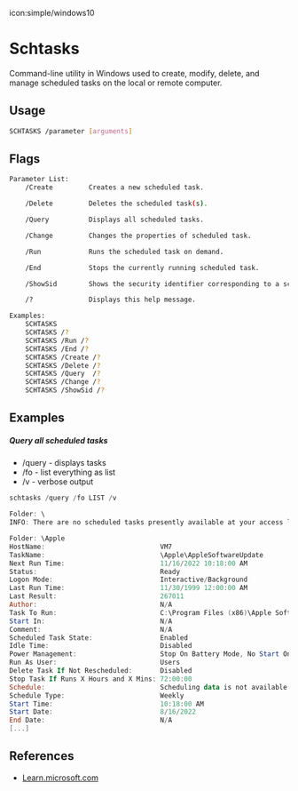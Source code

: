icon:simple/windows10

# Schtasks

Command-line utility in Windows used to create, modify, delete, and manage scheduled tasks on the local or remote computer.

## Usage

```bash
SCHTASKS /parameter [arguments]
```

## Flags

```bash
Parameter List:
    /Create         Creates a new scheduled task.

    /Delete         Deletes the scheduled task(s).

    /Query          Displays all scheduled tasks.

    /Change         Changes the properties of scheduled task.

    /Run            Runs the scheduled task on demand.

    /End            Stops the currently running scheduled task.

    /ShowSid        Shows the security identifier corresponding to a scheduled task name.

    /?              Displays this help message.

Examples:
    SCHTASKS
    SCHTASKS /?
    SCHTASKS /Run /?
    SCHTASKS /End /?
    SCHTASKS /Create /?
    SCHTASKS /Delete /?
    SCHTASKS /Query  /?
    SCHTASKS /Change /?
    SCHTASKS /ShowSid /?
```

## Examples

##### Query all scheduled tasks

- /query - displays tasks
- /fo - list everything as list
- /v - verbose output

```powershell
schtasks /query /fo LIST /v

Folder: \
INFO: There are no scheduled tasks presently available at your access level.

Folder: \Apple
HostName:                             VM7
TaskName:                             \Apple\AppleSoftwareUpdate
Next Run Time:                        11/16/2022 10:18:00 AM
Status:                               Ready
Logon Mode:                           Interactive/Background
Last Run Time:                        11/30/1999 12:00:00 AM
Last Result:                          267011
Author:                               N/A
Task To Run:                          C:\Program Files (x86)\Apple Software Update\SoftwareUpdate.exe -task
Start In:                             N/A
Comment:                              N/A
Scheduled Task State:                 Enabled
Idle Time:                            Disabled
Power Management:                     Stop On Battery Mode, No Start On Batteries
Run As User:                          Users
Delete Task If Not Rescheduled:       Disabled
Stop Task If Runs X Hours and X Mins: 72:00:00
Schedule:                             Scheduling data is not available in this format.
Schedule Type:                        Weekly
Start Time:                           10:18:00 AM
Start Date:                           8/16/2022
End Date:                             N/A
[...]
```

## References

- [Learn.microsoft.com](https://learn.microsoft.com/en-us/windows-server/administration/windows-commands/schtasks)
